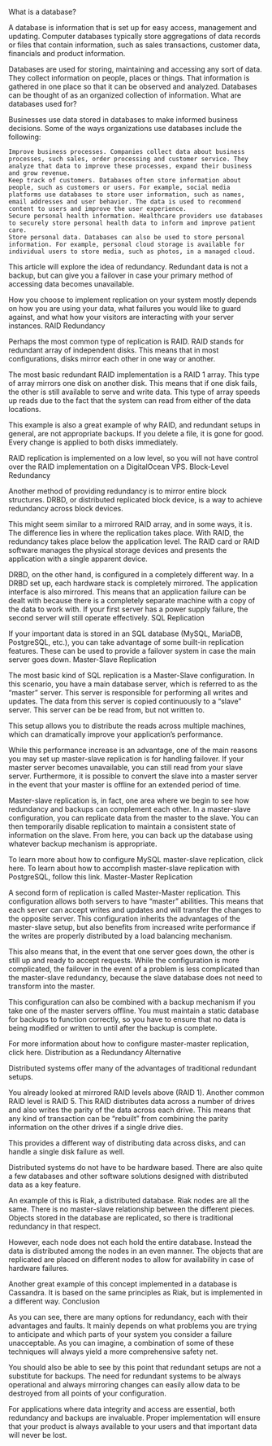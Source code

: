 What is a database?

A database is information that is set up for easy access, management and updating. Computer databases typically store aggregations of data records or files that contain information, such as sales transactions, customer data, financials and product information.

Databases are used for storing, maintaining and accessing any sort of data. They collect information on people, places or things. That information is gathered in one place so that it can be observed and analyzed. Databases can be thought of as an organized collection of information.
What are databases used for?

Businesses use data stored in databases to make informed business decisions. Some of the ways organizations use databases include the following:

    Improve business processes. Companies collect data about business processes, such sales, order processing and customer service. They analyze that data to improve these processes, expand their business and grow revenue.
    Keep track of customers. Databases often store information about people, such as customers or users. For example, social media platforms use databases to store user information, such as names, email addresses and user behavior. The data is used to recommend content to users and improve the user experience.
    Secure personal health information. Healthcare providers use databases to securely store personal health data to inform and improve patient care.
    Store personal data. Databases can also be used to store personal information. For example, personal cloud storage is available for individual users to store media, such as photos, in a managed cloud.

This article will explore the idea of redundancy. Redundant data is not a backup, but can give you a failover in case your primary method of accessing data becomes unavailable.

How you choose to implement replication on your system mostly depends on how you are using your data, what failures you would like to guard against, and what how your visitors are interacting with your server instances.
RAID Redundancy

Perhaps the most common type of replication is RAID. RAID stands for redundant array of independent disks. This means that in most configurations, disks mirror each other in one way or another.

The most basic redundant RAID implementation is a RAID 1 array. This type of array mirrors one disk on another disk. This means that if one disk fails, the other is still available to serve and write data. This type of array speeds up reads due to the fact that the system can read from either of the data locations.

This example is also a great example of why RAID, and redundant setups in general, are not appropriate backups. If you delete a file, it is gone for good. Every change is applied to both disks immediately.

RAID replication is implemented on a low level, so you will not have control over the RAID implementation on a DigitalOcean VPS.
Block-Level Redundancy

Another method of providing redundancy is to mirror entire block structures. DRBD, or distributed replicated block device, is a way to achieve redundancy across block devices.

This might seem similar to a mirrored RAID array, and in some ways, it is. The difference lies in where the replication takes place. With RAID, the redundancy takes place below the application level. The RAID card or RAID software manages the physical storage devices and presents the application with a single apparent device.

DRBD, on the other hand, is configured in a completely different way. In a DRBD set up, each hardware stack is completely mirrored. The application interface is also mirrored. This means that an application failure can be dealt with because there is a completely separate machine with a copy of the data to work with. If your first server has a power supply failure, the second server will still operate effectively.
SQL Replication

If your important data is stored in an SQL database (MySQL, MariaDB, PostgreSQL, etc.), you can take advantage of some built-in replication features. These can be used to provide a failover system in case the main server goes down.
Master-Slave Replication

The most basic kind of SQL replication is a Master-Slave configuration. In this scenario, you have a main database server, which is referred to as the “master” server. This server is responsible for performing all writes and updates. The data from this server is copied continuously to a “slave” server. This server can be be read from, but not written to.

This setup allows you to distribute the reads across multiple machines, which can dramatically improve your application’s performance.

While this performance increase is an advantage, one of the main reasons you may set up master-slave replication is for handling failover. If your master server becomes unavailable, you can still read from your slave server. Furthermore, it is possible to convert the slave into a master server in the event that your master is offline for an extended period of time.

Master-slave replication is, in fact, one area where we begin to see how redundancy and backups can complement each other. In a master-slave configuration, you can replicate data from the master to the slave. You can then temporarily disable replication to maintain a consistent state of information on the slave. From here, you can back up the database using whatever backup mechanism is appropriate.

To learn more about how to configure MySQL master-slave replication, click here. To learn about how to accomplish master-slave replication with PostgreSQL, follow this link.
Master-Master Replication

A second form of replication is called Master-Master replication. This configuration allows both servers to have “master” abilities. This means that each server can accept writes and updates and will transfer the changes to the opposite server. This configuration inherits the advantages of the master-slave setup, but also benefits from increased write performance if the writes are properly distributed by a load balancing mechanism.

This also means that, in the event that one server goes down, the other is still up and ready to accept requests. While the configuration is more complicated, the failover in the event of a problem is less complicated than the master-slave redundancy, because the slave database does not need to transform into the master.

This configuration can also be combined with a backup mechanism if you take one of the master servers offline. You must maintain a static database for backups to function correctly, so you have to ensure that no data is being modified or written to until after the backup is complete.

For more information about how to configure master-master replication, click here.
Distribution as a Redundancy Alternative

Distributed systems offer many of the advantages of traditional redundant setups.

You already looked at mirrored RAID levels above (RAID 1). Another common RAID level is RAID 5. This RAID distributes data across a number of drives and also writes the parity of the data across each drive. This means that any kind of transaction can be “rebuilt” from combining the parity information on the other drives if a single drive dies.

This provides a different way of distributing data across disks, and can handle a single disk failure as well.

Distributed systems do not have to be hardware based. There are also quite a few databases and other software solutions designed with distributed data as a key feature.

An example of this is Riak, a distributed database. Riak nodes are all the same. There is no master-slave relationship between the different pieces. Objects stored in the database are replicated, so there is traditional redundancy in that respect.

However, each node does not each hold the entire database. Instead the data is distributed among the nodes in an even manner. The objects that are replicated are placed on different nodes to allow for availability in case of hardware failures.

Another great example of this concept implemented in a database is Cassandra. It is based on the same principles as Riak, but is implemented in a different way.
Conclusion

As you can see, there are many options for redundancy, each with their advantages and faults. It mainly depends on what problems you are trying to anticipate and which parts of your system you consider a failure unacceptable. As you can imagine, a combination of some of these techniques will always yield a more comprehensive safety net.

You should also be able to see by this point that redundant setups are not a substitute for backups. The need for redundant systems to be always operational and always mirroring changes can easily allow data to be destroyed from all points of your configuration.

For applications where data integrity and access are essential, both redundancy and backups are invaluable. Proper implementation will ensure that your product is always available to your users and that important data will never be lost.
